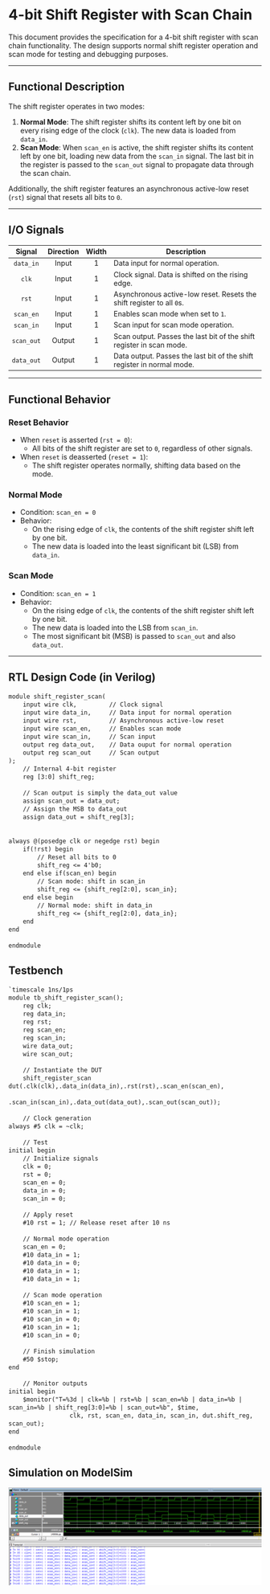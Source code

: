 # 4-bit Shift Register with Scan Chain

This document provides the specification for a 4-bit shift register with scan chain functionality. The design supports normal shift register operation and scan mode for testing and debugging purposes.

---

## Functional Description
The shift register operates in two modes:

1. **Normal Mode**: The shift register shifts its content left by one bit on every rising edge of the clock (`clk`). The new data is loaded from `data_in`.
2. **Scan Mode**: When `scan_en` is active, the shift register shifts its content left by one bit, loading new data from the `scan_in` signal. The last bit in the register is passed to the `scan_out` signal to propagate data through the scan chain.

Additionally, the shift register features an asynchronous active-low reset (`rst`) signal that resets all bits to `0`.

---

## I/O Signals

| Signal        | Direction | Width | Description                        |
|:-------------:|:---------:|:-----:|------------------------------------|
| `data_in`     | Input     | 1     | Data input for normal operation.   |
| `clk`         | Input     | 1     | Clock signal. Data is shifted on the rising edge.  |
| `rst`         | Input     | 1     | Asynchronous active-low reset. Resets the shift register to all `0`s. |
| `scan_en`     | Input     | 1     | Enables scan mode when set to `1`.  |
| `scan_in`     | Input     | 1     | Scan input for scan mode operation.  |
| `scan_out`    | Output    | 1     | Scan output. Passes the last bit of the shift register in scan mode. |
| `data_out`    | Output    | 1     | Data output. Passes the last bit of the shift register in normal mode. |

---

## Functional Behavior

### Reset Behavior
- When `reset` is asserted (`rst = 0`):
  - All bits of the shift register are set to `0`, regardless of other signals.
- When `reset` is deasserted (`reset = 1`):
  - The shift register operates normally, shifting data based on the mode.

### Normal Mode
- Condition: `scan_en = 0`
- Behavior:
  - On the rising edge of `clk`, the contents of the shift register shift left by one bit.
  - The new data is loaded into the least significant bit (LSB) from `data_in`.

### Scan Mode
- Condition: `scan_en = 1`
- Behavior:
  - On the rising edge of `clk`, the contents of the shift register shift left by one bit.
  - The new data is loaded into the LSB from `scan_in`.
  - The most significant bit (MSB) is passed to `scan_out` and also `data_out`.

---
## RTL Design Code (in Verilog)
```
module shift_register_scan(
	input wire clk, 		// Clock signal
	input wire data_in,		// Data input for normal operation
	input wire rst, 		// Asynchronous active-low reset
	input wire scan_en,		// Enables scan mode
	input wire scan_in, 	// Scan input 
	output reg data_out, 	// Data ouput for normal operation
	output reg scan_out		// Scan output 
);
	// Internal 4-bit register
	reg [3:0] shift_reg;

	// Scan output is simply the data_out value
	assign scan_out = data_out;
	// Assign the MSB to data_out
	assign data_out = shift_reg[3];

	
always @(posedge clk or negedge rst) begin
	if(!rst) begin 
		// Reset all bits to 0
		shift_reg <= 4'b0;
	end else if(scan_en) begin 
		// Scan mode: shift in scan_in 
		shift_reg <= {shift_reg[2:0], scan_in};
	end else begin 
		// Normal mode: shift in data_in 
		shift_reg <= {shift_reg[2:0], data_in};
	end
end 

endmodule 
```
## Testbench
```
`timescale 1ns/1ps
module tb_shift_register_scan();
	reg clk;
	reg data_in;
	reg rst;
	reg scan_en; 
	reg scan_in;
	wire data_out;
	wire scan_out;
	
	// Instantiate the DUT 
	shift_register_scan dut(.clk(clk),.data_in(data_in),.rst(rst),.scan_en(scan_en),
							.scan_in(scan_in),.data_out(data_out),.scan_out(scan_out));
	
	// Clock generation
always #5 clk = ~clk;
	
	// Test 
initial begin
	// Initialize signals
	clk = 0;
	rst = 0;
	scan_en = 0;
	data_in = 0;
	scan_in = 0;
	
	// Apply reset
	#10 rst = 1; // Release reset after 10 ns
	
	// Normal mode operation
	scan_en = 0; 
	#10 data_in = 1; 
	#10 data_in = 0; 
	#10 data_in = 1;
	#10 data_in = 1;
	
	// Scan mode operation 
	#10 scan_en = 1;
	#10 scan_in = 1;
	#10 scan_in = 0;
	#10 scan_in = 1;
	#10 scan_in = 0;
	
	// Finish simulation 
	#50 $stop;
end 

	// Monitor outputs 
initial begin
	$monitor("T=%3d | clk=%b | rst=%b | scan_en=%b | data_in=%b | scan_in=%b | shift_reg[3:0]=%b | scan_out=%b", $time, 
                 clk, rst, scan_en, data_in, scan_in, dut.shift_reg, scan_out);
end 

endmodule 
```
## Simulation on ModelSim
<img src="media/shift_register.png"/>